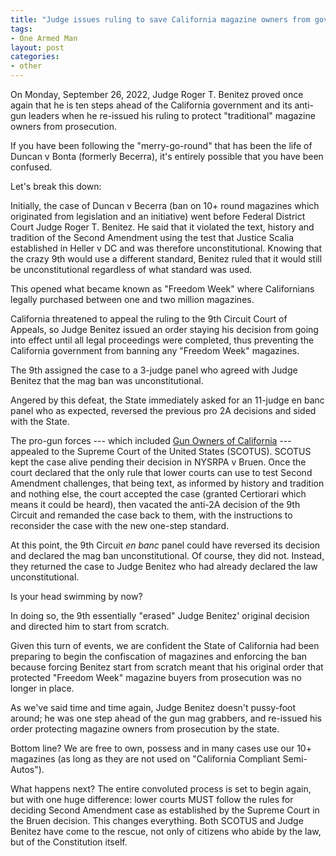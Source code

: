 ```yaml
---
title: "Judge issues ruling to save California magazine owners from government confiscation and prosecution"
tags:
- One Armed Man
layout: post
categories:
- other
---
```


On Monday, September 26, 2022, Judge Roger T. Benitez proved once again that he is ten steps ahead of the California government and its anti-gun leaders when he re-issued his ruling to protect "traditional" magazine owners from prosecution.

If you have been following the "merry-go-round" that has been the life of Duncan v Bonta (formerly Becerra), it's entirely possible that you have been confused.

Let's break this down:

Initially, the case of Duncan v Becerra (ban on 10+ round magazines which originated from legislation and an initiative) went before Federal District Court Judge Roger T. Benitez. He said that it violated the text, history and tradition of the Second Amendment using the test that Justice Scalia established in Heller v DC and was therefore unconstitutional. Knowing that the crazy 9th would use a different standard, Benitez ruled that it would still be unconstitutional regardless of what standard was used.

This opened what became known as "Freedom Week" where Californians legally purchased between one and two million magazines.

California threatened to appeal the ruling to the 9th Circuit Court of Appeals, so Judge Benitez issued an order staying his decision from going into effect until all legal proceedings were completed, thus preventing the California government from banning any "Freedom Week" magazines.

The 9th assigned the case to a 3-judge panel who agreed with Judge Benitez that the mag ban was unconstitutional.

Angered by this defeat, the State immediately asked for an 11-judge en banc panel who as expected, reversed the previous pro 2A decisions and sided with the State.

The pro-gun forces --- which included [Gun Owners of California](https://www.gunownersca.com) --- appealed to the Supreme Court of the United States (SCOTUS). SCOTUS kept the case alive pending their decision in NYSRPA v Bruen. Once the court declared that the only rule that lower courts can use to test Second Amendment challenges, that being text, as informed by history and tradition and nothing else, the court accepted the case (granted Certiorari which means it could be heard), then vacated the anti-2A decision of the 9th Circuit and remanded the case back to them, with the instructions to reconsider the case with the new one-step standard.

At this point, the 9th Circuit *en banc* panel could have reversed its decision and declared the mag ban unconstitutional. Of course, they did not. Instead, they returned the case to Judge Benitez who had already declared the law unconstitutional.

Is your head swimming by now?

In doing so, the 9th essentially "erased" Judge Benitez' original decision and directed him to start from scratch.

Given this turn of events, we are confident the State of California had been preparing to begin the confiscation of magazines and enforcing the ban because forcing Benitez start from scratch meant that his original order that protected "Freedom Week" magazine buyers from prosecution was no longer in place.

As we've said time and time again, Judge Benitez doesn't pussy-foot around; he was one step ahead of the gun mag grabbers, and re-issued his order protecting magazine owners from prosecution by the state.

Bottom line? We are free to own, possess and in many cases use our 10+ magazines (as long as they are not used on "California Compliant Semi-Autos").

What happens next? The entire convoluted process is set to begin again, but with one huge difference: lower courts MUST follow the rules for deciding Second Amendment case as established by the Supreme Court in the Bruen decision. This changes everything. Both SCOTUS and Judge Benitez have come to the rescue, not only of citizens who abide by the law, but of the Constitution itself.